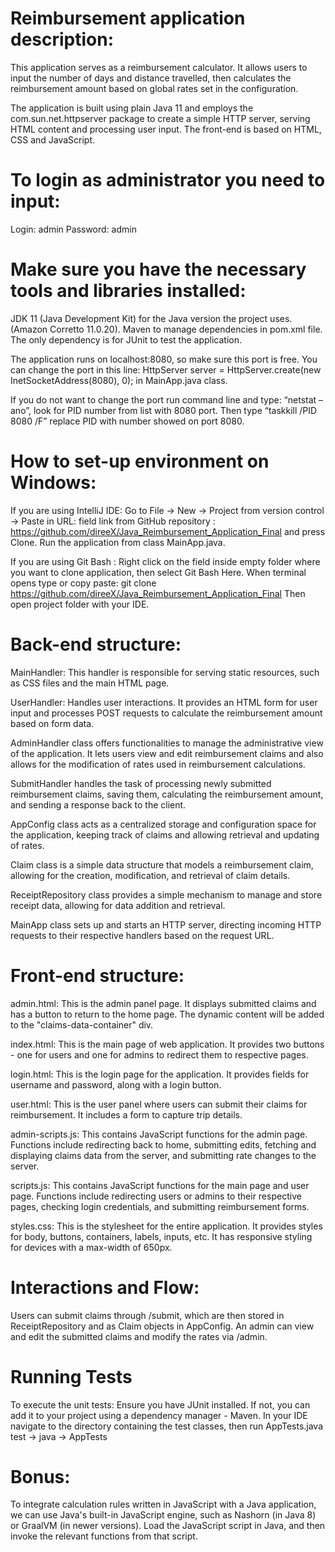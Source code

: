 # Reimbursement application description:
This application serves as a reimbursement calculator. It allows users to input the number of days and distance travelled, then calculates the reimbursement amount based on global rates set in the configuration.

The application is built using plain Java 11 and employs the com.sun.net.httpserver package to create a simple HTTP server, serving HTML content and processing user input. The front-end is based on HTML, CSS and JavaScript.

# To login as administrator you need to input:
Login: admin
Password: admin

# Make sure you have the necessary tools and libraries installed:

JDK 11 (Java Development Kit) for the Java version the project uses. 
(Amazon Corretto 11.0.20).
Maven to manage dependencies in pom.xml file. The only dependency is for JUnit to test the application.

The application runs on localhost:8080, so make sure this port is free. 
You can change the port in this line:
 HttpServer server = HttpServer.create(new InetSocketAddress(8080), 0); 
in MainApp.java class. 

If you do not want to change the port run command line and type: “netstat –ano”, look for PID number from list with 8080 port. 
Then type “taskkill /PID 8080 /F” replace PID with number showed on port 8080.

# How to set-up environment on Windows:
If you are using IntelliJ IDE: 
Go to File -> New -> Project from version control -> Paste in URL: field link from GitHub repository : https://github.com/direeX/Java_Reimbursement_Application_Final and press Clone.
Run the application from class MainApp.java.

If you are using Git Bash :
Right click on the field inside empty folder where you want to clone application, 
then select Git Bash Here. 
When terminal opens type or copy paste: 
git clone https://github.com/direeX/Java_Reimbursement_Application_Final
Then open project folder with your IDE.

# Back-end structure:
MainHandler: This handler is responsible for serving static resources, such as CSS files and the main HTML page.

UserHandler: Handles user interactions. It provides an HTML form for user input and processes POST requests to calculate the reimbursement amount based on form data.

AdminHandler class offers functionalities to manage the administrative view of the application. It lets users view and edit reimbursement claims and also allows for the modification of rates used in reimbursement calculations.

SubmitHandler handles the task of processing newly submitted reimbursement claims, saving them, calculating the reimbursement amount, and sending a response back to the client.

AppConfig class acts as a centralized storage and configuration space for the application, keeping track of claims and allowing retrieval and updating of rates.

Claim class is a simple data structure that models a reimbursement claim, allowing for the creation, modification, and retrieval of claim details.

ReceiptRepository class provides a simple mechanism to manage and store receipt data, allowing for data addition and retrieval.

MainApp class sets up and starts an HTTP server, directing incoming HTTP requests to their respective handlers based on the request URL.

# Front-end structure:
admin.html: This is the admin panel page. It displays submitted claims and has a button to return to the home page. The dynamic content will be added to the "claims-data-container" div.

index.html: This is the main page of web application. It provides two buttons - one for users and one for admins to redirect them to respective pages.

login.html: This is the login page for the application. It provides fields for username and password, along with a login button.

user.html: This is the user panel where users can submit their claims for reimbursement. It includes a form to capture trip details.

admin-scripts.js: This contains JavaScript functions for the admin page. Functions include redirecting back to home, submitting edits, fetching and displaying claims data from the server, and submitting rate changes to the server.

scripts.js: This contains JavaScript functions for the main page and user page. Functions include redirecting users or admins to their respective pages, checking login credentials, and submitting reimbursement forms.

styles.css: This is the stylesheet for the entire application. It provides styles for body, buttons, containers, labels, inputs, etc. It has responsive styling for devices with a max-width of 650px.

# Interactions and Flow:
Users can submit claims through /submit, which are then stored in ReceiptRepository and as Claim objects in AppConfig.
An admin can view and edit the submitted claims and modify the rates via /admin.

# Running Tests
To execute the unit tests:
Ensure you have JUnit installed. If not, you can add it to your project using a dependency manager - Maven.
In your IDE navigate to the directory containing the test classes, then run AppTests.java
test -> java -> AppTests

# Bonus:
To integrate calculation rules written in JavaScript with a Java application, we can use Java's built-in JavaScript engine, such as Nashorn (in Java 8) or GraalVM (in newer versions). Load the JavaScript script in Java, and then invoke the relevant functions from that script.






